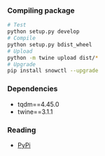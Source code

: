 ### Compiling package
```sh
# Test
python setup.py develop
# Compile
python setup.py bdist_wheel
# Upload
python -m twine upload dist/*
# Upgrade
pip install snowctl --upgrade
```

### Dependencies
- tqdm==4.45.0
- twine==3.1.1

### Reading
- [PyPi](https://dzone.com/articles/executable-package-pip-install)
